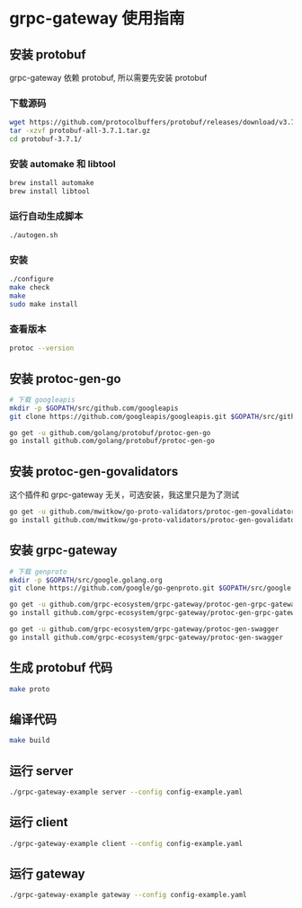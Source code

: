 # grpc-gateway 使用指南

## 安装 protobuf

grpc-gateway 依赖 protobuf, 所以需要先安装 protobuf

### 下载源码

```bash
wget https://github.com/protocolbuffers/protobuf/releases/download/v3.7.1/protobuf-all-3.7.1.tar.gz
tar -xzvf protobuf-all-3.7.1.tar.gz
cd protobuf-3.7.1/

```

### 安装 automake 和 libtool

```bash
brew install automake
brew install libtool
```

### 运行自动生成脚本

```bash
./autogen.sh
```

### 安装

```bash
./configure
make check
make
sudo make install
```

### 查看版本

```bash
protoc --version
```

## 安装 protoc-gen-go

```bash
# 下载 googleapis
mkdir -p $GOPATH/src/github.com/googleapis
git clone https://github.com/googleapis/googleapis.git $GOPATH/src/github.com/googleapis/googleapis

go get -u github.com/golang/protobuf/protoc-gen-go
go install github.com/golang/protobuf/protoc-gen-go
```

## 安装 protoc-gen-govalidators

这个插件和 grpc-gateway 无关，可选安装，我这里只是为了测试

```bash
go get -u github.com/mwitkow/go-proto-validators/protoc-gen-govalidators
go install github.com/mwitkow/go-proto-validators/protoc-gen-govalidators
```

## 安装 grpc-gateway

```bash
# 下载 genproto
mkdir -p $GOPATH/src/google.golang.org
git clone https://github.com/google/go-genproto.git $GOPATH/src/google.golang.org/genproto

go get -u github.com/grpc-ecosystem/grpc-gateway/protoc-gen-grpc-gateway
go install github.com/grpc-ecosystem/grpc-gateway/protoc-gen-grpc-gateway

go get -u github.com/grpc-ecosystem/grpc-gateway/protoc-gen-swagger
go install github.com/grpc-ecosystem/grpc-gateway/protoc-gen-swagger
```

## 生成 protobuf 代码

```bash
make proto
```

## 编译代码

```bash
make build
```

## 运行 server

```bash
./grpc-gateway-example server --config config-example.yaml
```

## 运行 client

```bash
./grpc-gateway-example client --config config-example.yaml
```

## 运行 gateway

```bash
./grpc-gateway-example gateway --config config-example.yaml
```